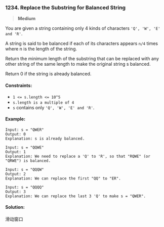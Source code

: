 ### 1234. Replace the Substring for Balanced String

> **Medium**

You are given a string containing only 4 kinds of characters `'Q', 'W', 'E' and 'R'`.

A string is said to be balanced if each of its characters appears `n/4` times where n is the length of the string.

Return the minimum length of the substring that can be replaced with any other string of the same length to make the original string s balanced.

Return 0 if the string is already balanced.

#### Constraints:

* `1 <= s.length <= 10^5`
* `s.length is a multiple of 4`
* `s` contains only `'Q', 'W', 'E' and 'R'`.


#### Example:
```
Input: s = "QWER"
Output: 0
Explanation: s is already balanced.
```

```
Input: s = "QQWE"
Output: 1
Explanation: We need to replace a 'Q' to 'R', so that "RQWE" (or "QRWE") is balanced.
```

```
Input: s = "QQQW"
Output: 2
Explanation: We can replace the first "QQ" to "ER". 
```

```
Input: s = "QQQQ"
Output: 3
Explanation: We can replace the last 3 'Q' to make s = "QWER".
```

#### Solution:

滑动窗口